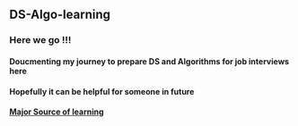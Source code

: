 ## DS-Algo-learning

### Here we go !!! 
#### Doucmenting my journey to prepare DS and Algorithms for job interviews here 
#### Hopefully it can be helpful for someone in future 
#### [Major Source of learning](https://www.youtube.com/playlist?list=PLfqMhTWNBTe0b2nM6JHVCnAkhQRGiZMSJ) 


